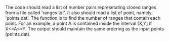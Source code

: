 
The code should read a list of number pairs represetating closed ranges from a file called 'ranges.txt'. 
It also should read a list of point, namely, 'points.dat'. 
The function is to find the number of ranges that contain each point. For an example, a point A is contained inside the interval [X,Y] if X<=A<=Y. The output should maintain the same ordering as the input points (points.dat).
